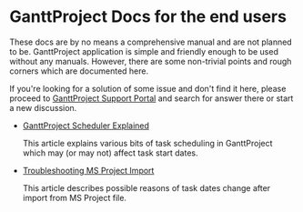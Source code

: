 # GanttProject Docs for the end users

These docs are by no means a comprehensive manual and are not planned to be. GanttProject application is simple and friendly
enough to be used without any manuals. However, there are some non-trivial points and rough corners
which are documented here.

If you're looking for a solution of some issue and don't find it here, please proceed to 
[GanttProject Support Portal](https://help.ganttproject.biz/t/read-me-first-faq-and-search/8) and search for answer there 
or start a new discussion.

* [GanttProject Scheduler Explained](./scheduler)
  
    This article explains various bits of task scheduling in GanttProject which may (or may not) affect task start dates.
    
* [Troubleshooting MS Project Import](./troubleshooting-msproject-import)
  
    This article describes possible reasons of task dates change after import from MS Project file.
  


